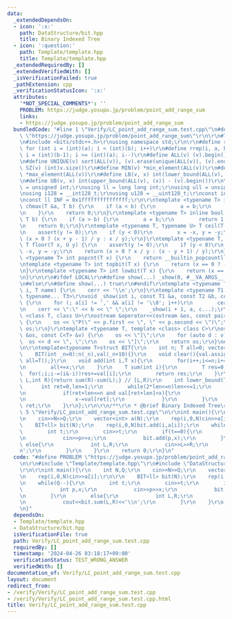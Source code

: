 ```yaml
---
data:
  _extendedDependsOn:
  - icon: ':x:'
    path: DataStructure/bit.hpp
    title: Binary Indexed Tree
  - icon: ':question:'
    path: Template/template.hpp
    title: Template/template.hpp
  _extendedRequiredBy: []
  _extendedVerifiedWith: []
  _isVerificationFailed: true
  _pathExtension: cpp
  _verificationStatusIcon: ':x:'
  attributes:
    '*NOT_SPECIAL_COMMENTS*': ''
    PROBLEM: https://judge.yosupo.jp/problem/point_add_range_sum
    links:
    - https://judge.yosupo.jp/problem/point_add_range_sum
  bundledCode: "#line 1 \"Verify/LC_point_add_range_sum.test.cpp\"\n#define PROBLEM\
    \ \"https://judge.yosupo.jp/problem/point_add_range_sum\"\r\n\r\n#line 1 \"Template/template.hpp\"\
    \n#include <bits/stdc++.h>\r\nusing namespace std;\r\n\r\n#define rep(i, a, b)\
    \ for (int i = (int)(a); i < (int)(b); i++)\r\n#define rrep(i, a, b) for (int\
    \ i = (int)(b-1); i >= (int)(a); i--)\r\n#define ALL(v) (v).begin(), (v).end()\r\
    \n#define UNIQUE(v) sort(ALL(v)), (v).erase(unique(ALL(v)), (v).end())\r\n#define\
    \ SZ(v) (int)v.size()\r\n#define MIN(v) *min_element(ALL(v))\r\n#define MAX(v)\
    \ *max_element(ALL(v))\r\n#define LB(v, x) int(lower_bound(ALL(v), (x)) - (v).begin())\r\
    \n#define UB(v, x) int(upper_bound(ALL(v), (x)) - (v).begin())\r\n\r\nusing uint\
    \ = unsigned int;\r\nusing ll = long long int;\r\nusing ull = unsigned long long;\r\
    \nusing i128 = __int128_t;\r\nusing u128 = __uint128_t;\r\nconst int inf = 0x3fffffff;\r\
    \nconst ll INF = 0x1fffffffffffffff;\r\n\r\ntemplate <typename T> inline bool\
    \ chmax(T &a, T b) {\r\n    if (a < b) {\r\n        a = b;\r\n        return 1;\r\
    \n    }\r\n    return 0;\r\n}\r\ntemplate <typename T> inline bool chmin(T &a,\
    \ T b) {\r\n    if (a > b) {\r\n        a = b;\r\n        return 1;\r\n    }\r\
    \n    return 0;\r\n}\r\ntemplate <typename T, typename U> T ceil(T x, U y) {\r\
    \n    assert(y != 0);\r\n    if (y < 0)\r\n        x = -x, y = -y;\r\n    return\
    \ (x > 0 ? (x + y - 1) / y : x / y);\r\n}\r\ntemplate <typename T, typename U>\
    \ T floor(T x, U y) {\r\n    assert(y != 0);\r\n    if (y < 0)\r\n        x =\
    \ -x, y = -y;\r\n    return (x > 0 ? x / y : (x - y + 1) / y);\r\n}\r\ntemplate\
    \ <typename T> int popcnt(T x) {\r\n    return __builtin_popcountll(x);\r\n}\r\
    \ntemplate <typename T> int topbit(T x) {\r\n    return (x == 0 ? -1 : 63 - __builtin_clzll(x));\r\
    \n}\r\ntemplate <typename T> int lowbit(T x) {\r\n    return (x == 0 ? -1 : __builtin_ctzll(x));\r\
    \n}\r\n\r\n#ifdef LOCAL\r\n#define show(...) _show(0, #__VA_ARGS__, __VA_ARGS__)\r\
    \n#else\r\n#define show(...) true\r\n#endif\r\ntemplate <typename T> void _show(int\
    \ i, T name) {\r\n    cerr << '\\n';\r\n}\r\ntemplate <typename T1, typename T2,\
    \ typename... T3>\r\nvoid _show(int i, const T1 &a, const T2 &b, const T3 &...c)\
    \ {\r\n    for (; a[i] != ',' && a[i] != '\\0'; i++)\r\n        cerr << a[i];\r\
    \n    cerr << \":\" << b << \" \";\r\n    _show(i + 1, a, c...);\r\n}\r\ntemplate\
    \ <class T, class U>\r\nostream &operator<<(ostream &os, const pair<T, U> &p)\
    \ {\r\n    os << \"P(\" << p.first << \", \" << p.second << \")\";\r\n    return\
    \ os;\r\n}\r\ntemplate <typename T, template <class> class C>\r\nostream &operator<<(ostream\
    \ &os, const C<T> &v) {\r\n    os << \"[\";\r\n    for (auto d : v)\r\n      \
    \  os << d << \", \";\r\n    os << \"]\";\r\n    return os;\r\n}\n#line 2 \"DataStructure/bit.hpp\"\
    \n\r\ntemplate<typename T>struct BIT{\r\n    int n; T all=0; vector<T> val;\r\n\
    \    BIT(int _n=0):n(_n),val(_n+10){}\r\n    void clear(){val.assign(n+10,0);\
    \ all=T();}\r\n    void add(int i,T x){\r\n        for(i++;i<=n;i+=(i&-i))val[i]=val[i]+x;\r\
    \n        all+=x;\r\n    }\r\n    T sum(int i){\r\n        T res=0;\r\n      \
    \  for(;i;i-=(i&-i))res+=val[i];\r\n        return res;\r\n    }\r\n    T sum(int\
    \ L,int R){return sum(R)-sum(L);} // [L,R)\r\n    int lower_bound(T x){\r\n  \
    \      int ret=0,len=1;\r\n        while(2*len<=n)len<<=1;\r\n        for(;len>=1;len>>=1){\r\
    \n            if(ret+len<=n and val[ret+len]<x){\r\n                ret+=len;\r\
    \n                x-=val[ret];\r\n            }\r\n        }\r\n        return\
    \ ret;\r\n    }\r\n};\r\n\r\n/**\r\n * @brief Binary Indexed Tree\r\n */\n#line\
    \ 5 \"Verify/LC_point_add_range_sum.test.cpp\"\n\r\nint main(){\r\n    int N,Q;\r\
    \n    cin>>N>>Q;\r\n    vector<int> a(N);\r\n    rep(i,0,N)cin>>a[i];\r\n\r\n\
    \    BIT<ll> bit(N);\r\n    rep(i,0,N)bit.add(i,a[i]);\r\n    while(Q--){\r\n\
    \        int t;\r\n        cin>>t;\r\n        if(t==0){\r\n            int p,x;\r\
    \n            cin>>p>>x;\r\n            bit.add(p,x);\r\n        }\r\n       \
    \ else{\r\n            int L,R;\r\n            cin>>L>>R;\r\n            cout<<bit.sum(L,R)<<'\\\
    n';\r\n        }\r\n    }\r\n    return 0;\r\n}\n"
  code: "#define PROBLEM \"https://judge.yosupo.jp/problem/point_add_range_sum\"\r\
    \n\r\n#include \"Template/template.hpp\"\r\n#include \"DataStructure/bit.hpp\"\
    \r\n\r\nint main(){\r\n    int N,Q;\r\n    cin>>N>>Q;\r\n    vector<int> a(N);\r\
    \n    rep(i,0,N)cin>>a[i];\r\n\r\n    BIT<ll> bit(N);\r\n    rep(i,0,N)bit.add(i,a[i]);\r\
    \n    while(Q--){\r\n        int t;\r\n        cin>>t;\r\n        if(t==0){\r\n\
    \            int p,x;\r\n            cin>>p>>x;\r\n            bit.add(p,x);\r\
    \n        }\r\n        else{\r\n            int L,R;\r\n            cin>>L>>R;\r\
    \n            cout<<bit.sum(L,R)<<'\\n';\r\n        }\r\n    }\r\n    return 0;\r\
    \n}"
  dependsOn:
  - Template/template.hpp
  - DataStructure/bit.hpp
  isVerificationFile: true
  path: Verify/LC_point_add_range_sum.test.cpp
  requiredBy: []
  timestamp: '2024-04-26 03:18:17+09:00'
  verificationStatus: TEST_WRONG_ANSWER
  verifiedWith: []
documentation_of: Verify/LC_point_add_range_sum.test.cpp
layout: document
redirect_from:
- /verify/Verify/LC_point_add_range_sum.test.cpp
- /verify/Verify/LC_point_add_range_sum.test.cpp.html
title: Verify/LC_point_add_range_sum.test.cpp
---
```

